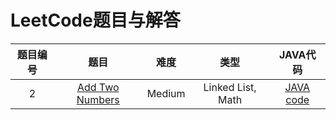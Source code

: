 # LeetCode题目与解答

|题目编号|题目|难度|类型|JAVA代码|
|:--:|:--:|:--:|:--:|:--:|
|2|[Add Two Numbers](https://leetcode.com/problems/add-two-numbers/)|Medium| Linked List, Math|[JAVA code]()|